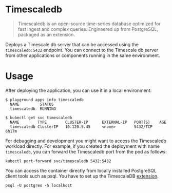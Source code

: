 # Timescaledb

> Timescaledb is an open-source time-series database optimized for fast ingest and complex queries. Engineered up from PostgreSQL, packaged as an extension.

Deploys a Timescale db server that can be accessed using the `timescaledb:5432` endpoint. 
You can connect to the Timescale db server from other applications or components running in the same environment.

# Usage

After deploying the application, you can use it in a local environment:

```
$ playground apps info timescaledb
  NAME         STATUS
  timescaledb  RUNNING

$ kubectl get svc timescaledb
  NAME        TYPE        CLUSTER-IP      EXTERNAL-IP   PORT(S)    AGE
  timescaledb ClusterIP   10.120.5.45     <none>        5432/TCP   6h17m

```
For debugging and development you might want to access the Timescaledb workload directly. For example, if you created the deployment with name `timescaledb`, you can forward the Timescaledb port from the pod as follows:

```shell
kubectl port-forward svc/timescaledb 5432:5432
```

You can access the container directly from locally installed PostgreSQL client tools such as psql. You have to set up the TimescaleDB [extension](https://docs.timescale.com/self-hosted/latest/install/installation-docker/#set-up-the-timescaledb-extension).

```
psql -U postgres -h localhost
```
